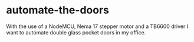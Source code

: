 # automate-the-doors


With the use of a NodeMCU, Nema 17 stepper motor and a TB6600 driver I want to automate double glass pocket doors in my office. 
